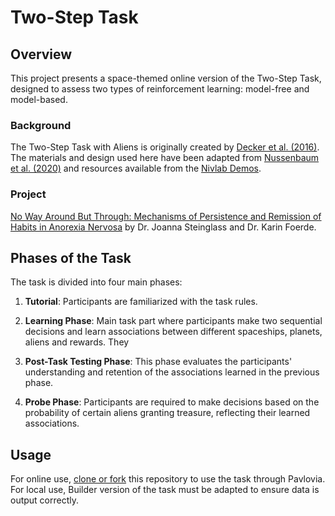 # Two-Step Task

## Overview
This project presents a space-themed online version of the Two-Step Task, designed to assess two types of reinforcement learning: model-free and model-based.

### Background
The Two-Step Task with Aliens is originally created by [Decker et al. (2016)](https://www.ncbi.nlm.nih.gov/pmc/articles/PMC4899156/). The materials and design used here have been adapted from [Nussenbaum et al. (2020)](https://online.ucpress.edu/collabra/article/6/1/17213/114338?utm_source=TrendMD&utm_medium=cpc&utm_campaign=Collabra%253A_Psychology_TrendMD_0) and resources available from the [Nivlab Demos](https://nivlab.github.io/jspsych-demos/).

### Project
[No Way Around But Through: Mechanisms of Persistence and Remission of Habits in Anorexia Nervosa](https://reporter.nih.gov/search/Y28Vpsk43UyecJuojPrFgA/project-details/10585957) by Dr. Joanna Steinglass and Dr. Karin Foerde.

## Phases of the Task
The task is divided into four main phases:

1. **Tutorial**: Participants are familiarized with the task rules.

2. **Learning Phase**: Main task part where participants make two sequential decisions and learn associations between different spaceships, planets, aliens and rewards. They 

3. **Post-Task Testing Phase**: This phase evaluates the participants' understanding and retention of the associations learned in the previous phase.

4. **Probe Phase**: Participants are required to make decisions based on the probability of certain aliens granting treasure, reflecting their learned associations.

## Usage
For online use, [clone or fork](https://pavlovia.org/docs/experiments/create-fork) this repository to use the task through Pavlovia. For local use, Builder version of the task must be adapted to ensure data is output correctly.

